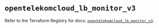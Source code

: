 # `opentelekomcloud_lb_monitor_v3`

Refer to the Terraform Registry for docs: [`opentelekomcloud_lb_monitor_v3`](https://registry.terraform.io/providers/opentelekomcloud/opentelekomcloud/1.36.18/docs/resources/lb_monitor_v3).
